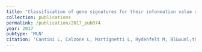 ```yaml
---
title: 'Classification of gene signatures for their information value and functional redundancy'
collection: publications
permalink: /publication/2017_pub074
year: 2017
pubtype: 'MLN'
citation: 'Cantini L, Calzone L, Martignetti L, Rydenfelt M, Bl&uuml;thgen N, Barillot E, Zinovyev A. Classification of gene signatures for their information value and functional redundancy. <i>NPJ Syst Biol Appl.</i> 4:2. 2017.'
---
```

